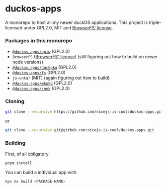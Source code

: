 # duckos-apps
A monorepo to host all my newer duckOS applications.
This project is triple-licensed under GPL2.0, MIT and [BrowserFS' license](https://github.com/jvilk/BrowserFS/blob/a96aa2d417995dac7d376987839bc4e95e218e06/LICENSE).
### Packages in this monorepo
- [`@duckos-apps/apiw`](https://github.com/nicejs-is-cool/duckos-apps/tree/main/packages/apiw) (GPL2.0)
- `BrowserFS` ([BrowserFS' license](https://github.com/jvilk/BrowserFS/blob/a96aa2d417995dac7d376987839bc4e95e218e06/LICENSE)) (still figuring out how to build on newer node versions)
- [`@duckos-apps/duckpkg`](https://github.com/nicejs-is-cool/duckos-apps/tree/main/packages/duckpkg) (GPL2.0)
- [`@duckos-apps/fs`](https://github.com/nicejs-is-cool/duckos-apps/tree/main/packages/fs) (GPL2.0)
- `js-untar` (MIT) (again figuring out how to build)
- [`@duckos-apps/mkpkg`](https://github.com/nicejs-is-cool/duckos-apps/tree/main/packages/mkpkg) (GPL2.0)
- [`@duckos-apps/snek`](https://github.com/nicejs-is-cool/duckos-apps/tree/main/packages/snek) (GPL2.0)
### Cloning
```bash
git clone --recursive https://github.com/nicejs-is-cool/duckos-apps.git
```
or
```bash
git clone --recursive git@github.com:nicejs-is-cool/duckos-apps.git
```
### Building
First, of all obligatory
```bash
pnpm install
```
You can build a individual app with:
```bash
npx nx build <PACKAGE-NAME>
```

